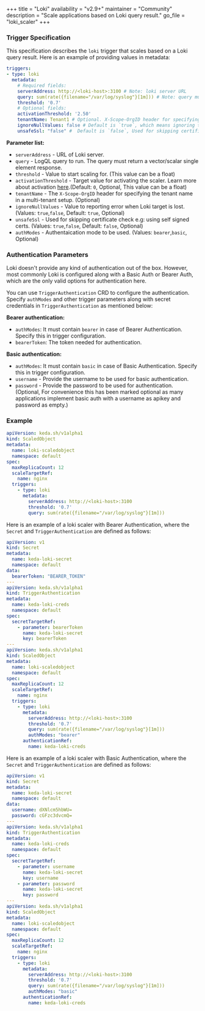+++
title = "Loki"
availability = "v2.9+"
maintainer = "Community"
description = "Scale applications based on Loki query result."
go_file = "loki_scaler"
+++

### Trigger Specification

This specification describes the `loki` trigger that scales based on a Loki query result. Here is an example of providing values in metadata:

```yaml
triggers:
- type: loki
  metadata:
    # Required fields:
    serverAddress: http://<loki-host>:3100 # Note: loki server URL 
    query: sum(rate({filename="/var/log/syslog"}[1m])) # Note: query must return a vector/scalar single element response
    threshold: '0.7'
    # Optional fields:
    activationThreshold: '2.50'
    tenantName: Tenant1 # Optional. X-Scope-OrgID header for specifying the tenant name in a multi-tenant setup.
    ignoreNullValues: false # Default is `true`, which means ignoring the empty value list from Loki. Set to `false` the scaler will return error when Loki target is lost
    unsafeSsl: "false" #  Default is `false`, Used for skipping certificate check when having self signed certs for Loki endpoint
```

**Parameter list:**

- `serverAddress` - URL of Loki server.
- `query` - LogQL query to run. The query must return a vector/scalar single element response.
- `threshold` - Value to start scaling for. (This value can be a float)
- `activationThreshold` - Target value for activating the scaler. Learn more about activation [here](./../concepts/scaling-deployments.md#activating-and-scaling-thresholds).(Default: `0`, Optional, This value can be a float)
- `tenantName` - The `X-Scope-OrgID` header for specifying the tenant name in a multi-tenant setup. (Optional)
- `ignoreNullValues` - Value to reporting error when Loki target is lost. (Values: `true`,`false`, Default: `true`, Optional)
- `unsafeSsl` - Used for skipping certificate check e.g: using self signed certs. (Values: `true`,`false`, Default: `false`, Optional)
- `authModes` - Authentaication mode to be used. (Values: `bearer`,`basic`, Optional)

### Authentication Parameters

Loki doesn't provide any kind of authentication out of the box. However, most commonly Loki is configured along with a Basic Auth or Bearer Auth, which are the only valid options for authentication here.

You can use `TriggerAuthentication` CRD to configure the authentication. Specify `authModes` and other trigger parameters along with secret credentials in `TriggerAuthentication` as mentioned below:

**Bearer authentication:**
- `authModes`: It must contain `bearer` in case of Bearer Authentication. Specify this in trigger configuration.
- `bearerToken`: The token needed for authentication.

**Basic authentication:**
- `authModes`: It must contain `basic` in case of Basic Authentication. Specify this in trigger configuration.
- `username` - Provide the username to be used for basic authentication.
- `password` - Provide the password to be used for authentication. (Optional, For convenience this has been marked optional as many applications implement basic auth with a username as apikey and password as empty.)

### Example

```yaml
apiVersion: keda.sh/v1alpha1
kind: ScaledObject
metadata:
  name: loki-scaledobject
  namespace: default
spec:
  maxReplicaCount: 12
  scaleTargetRef:
    name: nginx
  triggers:
    - type: loki
      metadata:
        serverAddress: http://<loki-host>:3100
        threshold: '0.7'
        query: sum(rate({filename="/var/log/syslog"}[1m]))
```

Here is an example of a loki scaler with Bearer Authentication, where the `Secret` and `TriggerAuthentication` are defined as follows:

```yaml
apiVersion: v1
kind: Secret
metadata:
  name: keda-loki-secret
  namespace: default
data:
  bearerToken: "BEARER_TOKEN"
---
apiVersion: keda.sh/v1alpha1
kind: TriggerAuthentication
metadata:
  name: keda-loki-creds
  namespace: default
spec:
  secretTargetRef:
    - parameter: bearerToken
      name: keda-loki-secret
      key: bearerToken
---
apiVersion: keda.sh/v1alpha1
kind: ScaledObject
metadata:
  name: loki-scaledobject
  namespace: default
spec:
  maxReplicaCount: 12
  scaleTargetRef:
    name: nginx
  triggers:
    - type: loki
      metadata:
        serverAddress: http://<loki-host>:3100
        threshold: '0.7'
        query: sum(rate({filename="/var/log/syslog"}[1m]))
        authModes: "bearer"
      authenticationRef:
        name: keda-loki-creds
```

Here is an example of a loki scaler with Basic Authentication, where the `Secret` and `TriggerAuthentication` are defined as follows:

```yaml
apiVersion: v1
kind: Secret
metadata:
  name: keda-loki-secret
  namespace: default
data:
  username: dXNlcm5hbWU=
  password: cGFzc3dvcmQ=
---
apiVersion: keda.sh/v1alpha1
kind: TriggerAuthentication
metadata:
  name: keda-loki-creds
  namespace: default
spec:
  secretTargetRef:
    - parameter: username
      name: keda-loki-secret
      key: username
    - parameter: password
      name: keda-loki-secret
      key: password
---
apiVersion: keda.sh/v1alpha1
kind: ScaledObject
metadata:
  name: loki-scaledobject
  namespace: default
spec:
  maxReplicaCount: 12
  scaleTargetRef:
    name: nginx
  triggers:
    - type: loki
      metadata:
        serverAddress: http://<loki-host>:3100
        threshold: '0.7'
        query: sum(rate({filename="/var/log/syslog"}[1m]))
        authModes: "basic"
      authenticationRef:
        name: keda-loki-creds
```
